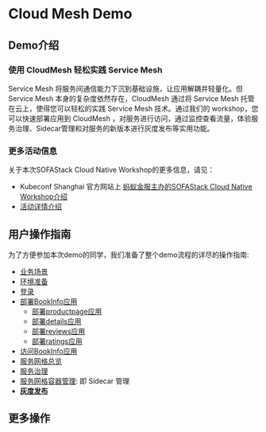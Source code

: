 # Cloud Mesh Demo

## Demo介绍

### **使用 CloudMesh 轻松实践 Service Mesh**

Service Mesh 将服务间通信能力下沉到基础设施，让应用解耦并轻量化。但 Service Mesh 本身的复杂度依然存在，CloudMesh 通过将 Service Mesh 托管在云上，使得您可以轻松的实践 Service Mesh 技术。通过我们的 workshop，您可以快速部署应用到 CloudMesh ，对服务进行访问，通过监控查看流量，体验服务治理、Sidecar管理和对服务的新版本进行灰度发布等实用功能。

### 更多活动信息

关于本次SOFAStack Cloud Native Workshop的更多信息，请见：

- Kubeconf Shanghai 官方网站上 [蚂蚁金服主办的SOFAStack Cloud Native Workshop介绍](https://kccncosschn19chi.sched.com/event/OxK7/long-kuang-yan-shu-zha-sofastack-cloud-native-workshop-sha-yi-gui-zha-shen?iframe=no&w=100%&sidebar=yes&bg=no)
- [活动详情介绍](https://www.sofastack.tech/activities/sofastack-cloud-native-workshop)

## 用户操作指南

为了方便参加本次demo的同学，我们准备了整个demo流程的详尽的操作指南:

- [业务场景](story.md)
- [环境准备](env.md)
- [登录](login.md)
- [部署BookInfo应用](bookinfo.md)
	- [部署productpage应用](bookinfo-productpage.md)
	- [部署details应用](bookinfo-details.md)
	- [部署reviews应用](bookinfo-reviews.md)
	- [部署ratings应用](bookinfo-ratings.md)
- [访问BookInfo应用](access.md)
- [服务网格总览](overview.md)
- [服务治理](governance.md)
- [服务网格容器管理](sidecar.md): 即 Sidecar 管理
- [**灰度发布**](gray.md)

## 更多操作